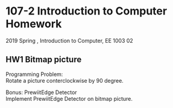 # 107-2 Introduction to Computer Homework

2019 Spring , Introduction to Computer, EE 1003 02

## HW1 Bitmap picture

Programming Problem:  
  Rotate a picture conterclockwise by 90 degree.

Bonus:  PrewiitEdge Detector  
  Implement PrewiitEdge Detector on bitmap picture.